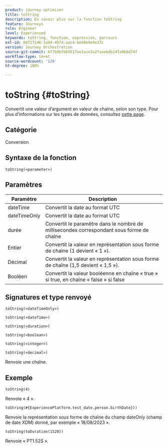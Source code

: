 ```yaml
---
product: journey optimizer
title: toString
description: En savoir plus sur la fonction toString
feature: Journeys
role: Engineer
level: Experienced
keywords: toString, fonction, expression, parcours
exl-id: 06727146-2a44-4b74-aac4-be60e9e0e37c
version: Journey Orchestration
source-git-commit: 6f7b9bfb65617ee1ace3a2faaebdb24fa068d74f
workflow-type: tm+mt
source-wordcount: '128'
ht-degree: 100%

---
```


# toString {#toString}

Convertit une valeur d’argument en valeur de chaîne, selon son type. Pour plus d’informations sur les types de données, consultez [cette page](../expression/data-types.md).

## Catégorie

Conversion

## Syntaxe de la fonction

`toString(<parameter>)`

## Paramètres

| Paramètre | Description |
|--- |--- |
| dateTime | Convertit la date au format UTC |
| dateTimeOnly | Convertit la date au format UTC |
| durée | Convertit le paramètre dans le nombre de millisecondes correspondant sous forme de chaîne |
| Entier | Convertit la valeur en représentation sous forme de chaîne (1 devient « 1 »). |
| Décimal | Convertit la valeur en représentation sous forme de chaîne (1,5 devient « 1,5 »). |
| Booléen | Convertit la valeur booléenne en chaîne « true » si true, en chaîne « false » si false |

## Signatures et type renvoyé

`toString(<dateTimeOnly>)`

`toString(<dateTime>)`

`toString(<duration>)`

`toString(<boolean>)`

`toString(<integer>)`

`toString(<decimal>)`

Renvoie une chaîne.

## Exemple

`toString(4)`

Renvoie « 4 ».

`toString(#{ExperiencePlatform.test_date.person.birthDate}))`

Renvoie la représentation sous forme de chaîne du champ dateOnly (champ de date XDM) donné, par exemple « 18/08/2023 ».

`toString(toDuration(1520))`

Renvoie « PT1.52S ».
